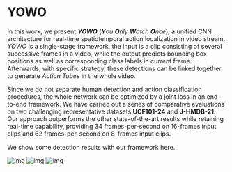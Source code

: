# YOWO

In this work, we present ***YOWO*** (***Y**ou **O**nly **W**atch **O**nce*), a unified CNN architecture for real-time spatiotemporal action localization in video stream. *YOWO* is a single-stage framework, the input is a clip consisting of several successive frames in a video, while the output predicts bounding box positions as well as corresponding class labels in current frame. Afterwards, with specific strategy, these detections can be linked together to generate *Action Tubes* in the whole video.

Since we do not separate human detection and action classification procedures, the whole network can be optimized by a joint loss in an end-to-end framework. We have carried out a series of comparative evaluations on two challenging representative datasets **UCF101-24** and **J-HMDB-21**. Our approach outperforms the other state-of-the-art results while retaining real-time capability, providing 34 frames-per-second on 16-frames input clips and 62 frames-per-second on 8-frames input clips.

We show some detection results with our framework here.

![img](brush_hair_Brushing_Hair_with_Beth_brush_hair_h_nm_np1_le_goo_0.gif)
![img](catch_Torwarttraining_catch_u_cm_np1_ri_med_1.gif)
![img](pullup_Random_Pull_Up_Exercises_pullup_f_nm_np1_ba_med_0.gif)
